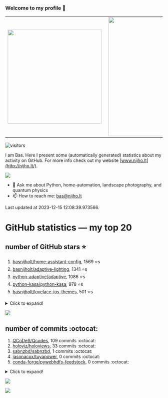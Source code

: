 ### Welcome to my profile 👋

<center>
  <table>
    <tr>
        <td><img width="300px" align="left" src="https://github-readme-stats.vercel.app/api/top-langs/?username=basnijholt&hide=TeX,Jupyter%20Notebook&layout=compact&theme=radical" /></td>
        <td><img align='right' src="https://github-readme-stats.vercel.app/api?username=basnijholt&show_icons=true&theme=radical" width="380"></td>
    </tr>
  </table>
</center>

![visitors](https://visitor-badge.glitch.me/badge?page_id=basnijholt.visitor-badge)

I am Bas. Here I present some (automatically generated) statistics about my activity on GitHub. For more info check out my website [www.nijho.lt](http://nijho.lt/).

![](https://www.nijho.lt/authors/admin/avatar_hu9e60e4b9bc120dfb6a666009f2878da6_182107_250x250_fill_q90_lanczos_center.jpg)

- 💬 Ask me about Python, home-automation, landscape photography, and quantum physics
- 📫 How to reach me: bas@nijho.lt

Last updated at 2023-12-15 12:08:39.973566.

# GitHub statistics — my top 20

## number of GitHub stars ⭐️

1. [basnijholt/home-assistant-config](https://github.com/basnijholt/home-assistant-config/), 1569 ⭐️s
2. [basnijholt/adaptive-lighting](https://github.com/basnijholt/adaptive-lighting/), 1341 ⭐️s
3. [python-adaptive/adaptive](https://github.com/python-adaptive/adaptive/), 1086 ⭐️s
4. [python-kasa/python-kasa](https://github.com/python-kasa/python-kasa/), 978 ⭐️s
5. [basnijholt/lovelace-ios-themes](https://github.com/basnijholt/lovelace-ios-themes/), 501 ⭐️s
<details><summary>Click to expand!</summary>

6. [basnijholt/lovelace-ios-dark-mode-theme](https://github.com/basnijholt/lovelace-ios-dark-mode-theme/), 428 ⭐️s
7. [basnijholt/miflora](https://github.com/basnijholt/miflora/), 361 ⭐️s
8. [basnijholt/rsync-time-machine.py](https://github.com/basnijholt/rsync-time-machine.py/), 350 ⭐️s
9. [topocm/topocm_content](https://github.com/topocm/topocm_content/), 257 ⭐️s
10. [basnijholt/home-assistant-streamdeck-yaml](https://github.com/basnijholt/home-assistant-streamdeck-yaml/), 151 ⭐️s
11. [basnijholt/home-assistant-macbook-touch-bar](https://github.com/basnijholt/home-assistant-macbook-touch-bar/), 94 ⭐️s
12. [kwant-project/kwant](https://github.com/kwant-project/kwant/), 79 ⭐️s
13. [basnijholt/markdown-code-runner](https://github.com/basnijholt/markdown-code-runner/), 75 ⭐️s
14. [basnijholt/unidep](https://github.com/basnijholt/unidep/), 69 ⭐️s
15. [basnijholt/home-assistant-streamdeck-yaml-addon](https://github.com/basnijholt/home-assistant-streamdeck-yaml-addon/), 53 ⭐️s
16. [basnijholt/aiokef](https://github.com/basnijholt/aiokef/), 34 ⭐️s
17. [basnijholt/thesis-cover](https://github.com/basnijholt/thesis-cover/), 29 ⭐️s
18. [basnijholt/adaptive-scheduler](https://github.com/basnijholt/adaptive-scheduler/), 22 ⭐️s
19. [basnijholt/instacron](https://github.com/basnijholt/instacron/), 20 ⭐️s
20. [kwant-project/kwant-tutorial-2016](https://github.com/kwant-project/kwant-tutorial-2016/), 18 ⭐️s

</details>

![](https://github.com/basnijholt/basnijholt/raw/main/stars_over_time.png)

## number of commits :octocat:

1. [QCoDeS/Qcodes](https://github.com/QCoDeS/Qcodes/), 109 commits :octocat:
2. [holoviz/holoviews](https://github.com/holoviz/holoviews/), 33 commits :octocat:
3. [sabnzbd/sabnzbd](https://github.com/sabnzbd/sabnzbd/), 1 commits :octocat:
4. [jasonacox/tuyapower](https://github.com/jasonacox/tuyapower/), 0 commits :octocat:
5. [conda-forge/pywebhdfs-feedstock](https://github.com/conda-forge/pywebhdfs-feedstock/), 0 commits :octocat:
<details><summary>Click to expand!</summary>

6. [basnijholt/media_player.kef](https://github.com/basnijholt/media_player.kef/), 0 commits :octocat:
7. [ohmyzsh/ohmyzsh](https://github.com/ohmyzsh/ohmyzsh/), 0 commits :octocat:
8. [MicrosoftDocs/azure-docs](https://github.com/MicrosoftDocs/azure-docs/), 0 commits :octocat:
9. [mmistakes/minimal-mistakes](https://github.com/mmistakes/minimal-mistakes/), 0 commits :octocat:
10. [NabuCasa/coronavirus](https://github.com/NabuCasa/coronavirus/), 0 commits :octocat:
11. [trelau/SMESH](https://github.com/trelau/SMESH/), 0 commits :octocat:
12. [conda/conda](https://github.com/conda/conda/), 0 commits :octocat:
13. [home-assistant/home-assistant.io](https://github.com/home-assistant/home-assistant.io/), 0 commits :octocat:
14. [conda-forge/pymatbridge-feedstock](https://github.com/conda-forge/pymatbridge-feedstock/), 0 commits :octocat:
15. [aio-libs/async-timeout](https://github.com/aio-libs/async-timeout/), 0 commits :octocat:
16. [whiskerz007/proxmox_hassos_install](https://github.com/whiskerz007/proxmox_hassos_install/), 0 commits :octocat:
17. [basnijholt/kwant-conda-recipes](https://github.com/basnijholt/kwant-conda-recipes/), 0 commits :octocat:
18. [basnijholt/home-assistant-streamdeck-yaml](https://github.com/basnijholt/home-assistant-streamdeck-yaml/), 0 commits :octocat:
19. [microsoft/qmt](https://github.com/microsoft/qmt/), 0 commits :octocat:
20. [asottile/pyupgrade](https://github.com/asottile/pyupgrade/), 0 commits :octocat:

</details>

![](https://github.com/basnijholt/basnijholt/raw/main/commits_per_hour.png)

![](https://github.com/basnijholt/basnijholt/raw/main/commits_per_weekday.png)

